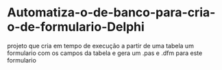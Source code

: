 # Automatiza-o-de-banco-para-cria-o-de-formulario-Delphi
projeto que cria em tempo de execução a partir de uma tabela um formulario com os campos da tabela e gera um .pas e .dfm para este formulario

